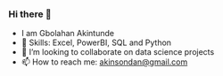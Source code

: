 ### Hi there 👋
- I am Gbolahan Akintunde 
- 🌱 Skills: Excel, PowerBI, SQL and Python
- 👯 I’m looking to collaborate on data science projects
- 📫 How to reach me: akinsondan@gmail.com

